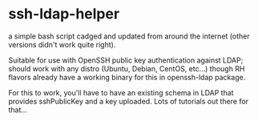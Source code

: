 # ssh-ldap-helper

a simple bash script cadged and updated from around the internet (other versions didn't work quite right).  

Suitable for use with OpenSSH public key authentication against LDAP; should work with any distro (Ubuntu, Debian, CentOS, etc...) though RH flavors already have a working binary for this in openssh-ldap package.

For this to work, you'll have to have an existing schema in LDAP that provides sshPublicKey and a key uploaded.  Lots of tutorials out there for that...
